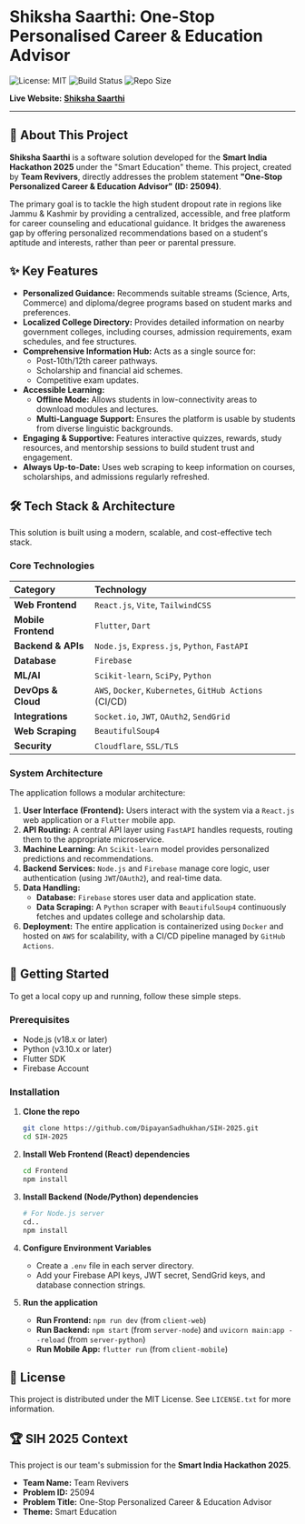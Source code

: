 # Shiksha Saarthi: One-Stop Personalised Career & Education Advisor

![License: MIT](https://img.shields.io/badge/License-MIT-yellow.svg)
![Build Status](https://img.shields.io/github/actions/workflow/status/YOUR_USERNAME/YOUR_REPO/main.yml?branch=main)
![Repo Size](https://img.shields.io/github/repo-size/YOUR_USERNAME/YOUR_REPO)

**Live Website:** [**Shiksha Saarthi**](https://sih-2025-22r8.onrender.com/)

---

## 🚀 About This Project

**Shiksha Saarthi** is a software solution developed for the **Smart India Hackathon 2025** under the "Smart Education" theme. This project, created by **Team Revivers**, directly addresses the problem statement **"One-Stop Personalized Career & Education Advisor" (ID: 25094)**.

The primary goal is to tackle the high student dropout rate in regions like Jammu & Kashmir by providing a centralized, accessible, and free platform for career counseling and educational guidance. It bridges the awareness gap by offering personalized recommendations based on a student's aptitude and interests, rather than peer or parental pressure.

## ✨ Key Features

* **Personalized Guidance:** Recommends suitable streams (Science, Arts, Commerce) and diploma/degree programs based on student marks and preferences.
* **Localized College Directory:** Provides detailed information on nearby government colleges, including courses, admission requirements, exam schedules, and fee structures.
* **Comprehensive Information Hub:** Acts as a single source for:
    * Post-10th/12th career pathways.
    * Scholarship and financial aid schemes.
    * Competitive exam updates.
* **Accessible Learning:**
    * **Offline Mode:** Allows students in low-connectivity areas to download modules and lectures.
    * **Multi-Language Support:** Ensures the platform is usable by students from diverse linguistic backgrounds.
* **Engaging & Supportive:** Features interactive quizzes, rewards, study resources, and mentorship sessions to build student trust and engagement.
* **Always Up-to-Date:** Uses web scraping to keep information on courses, scholarships, and admissions regularly refreshed.

## 🛠️ Tech Stack & Architecture

This solution is built using a modern, scalable, and cost-effective tech stack.

### Core Technologies

| Category | Technology |
| :--- | :--- |
| **Web Frontend** | `React.js`, `Vite`, `TailwindCSS` |
| **Mobile Frontend** | `Flutter`, `Dart` |
| **Backend & APIs** | `Node.js`, `Express.js`, `Python`, `FastAPI` |
| **Database** | `Firebase` |
| **ML/AI** | `Scikit-learn`, `SciPy`, `Python` |
| **DevOps & Cloud**| `AWS`, `Docker`, `Kubernetes`, `GitHub Actions` (CI/CD) |
| **Integrations** | `Socket.io`, `JWT`, `OAuth2`, `SendGrid` |
| **Web Scraping** | `BeautifulSoup4` |
| **Security** | `Cloudflare`, `SSL/TLS` |

### System Architecture

The application follows a modular architecture:

1.  **User Interface (Frontend):** Users interact with the system via a `React.js` web application or a `Flutter` mobile app.
2.  **API Routing:** A central API layer using `FastAPI` handles requests, routing them to the appropriate microservice.
3.  **Machine Learning:** An `Scikit-learn` model provides personalized predictions and recommendations.
4.  **Backend Services:** `Node.js` and `Firebase` manage core logic, user authentication (using `JWT`/`OAuth2`), and real-time data.
5.  **Data Handling:**
    * **Database:** `Firebase` stores user data and application state.
    * **Data Scraping:** A `Python` scraper with `BeautifulSoup4` continuously fetches and updates college and scholarship data.
6.  **Deployment:** The entire application is containerized using `Docker` and hosted on `AWS` for scalability, with a CI/CD pipeline managed by `GitHub Actions`.

## 🏁 Getting Started

To get a local copy up and running, follow these simple steps.

### Prerequisites

* Node.js (v18.x or later)
* Python (v3.10.x or later)
* Flutter SDK
* Firebase Account

### Installation

1.  **Clone the repo**
    ```sh
    git clone https://github.com/DipayanSadhukhan/SIH-2025.git
    cd SIH-2025
    ```

2.  **Install Web Frontend (React) dependencies**
    ```sh
    cd Frontend
    npm install
    ```

3.  **Install Backend (Node/Python) dependencies**
    ```sh
    # For Node.js server
    cd..
    npm install
    ```

4.  **Configure Environment Variables**
    * Create a `.env` file in each server directory.
    * Add your Firebase API keys, JWT secret, SendGrid keys, and database connection strings.

5.  **Run the application**
    * **Run Frontend:** `npm run dev` (from `client-web`)
    * **Run Backend:** `npm start` (from `server-node`) and `uvicorn main:app --reload` (from `server-python`)
    * **Run Mobile App:** `flutter run` (from `client-mobile`)

## 📄 License

This project is distributed under the MIT License. See `LICENSE.txt` for more information.

## 🏆 SIH 2025 Context

This project is our team's submission for the **Smart India Hackathon 2025**.

* **Team Name:** Team Revivers
* **Problem ID:** 25094
* **Problem Title:** One-Stop Personalized Career & Education Advisor
* **Theme:** Smart Education

